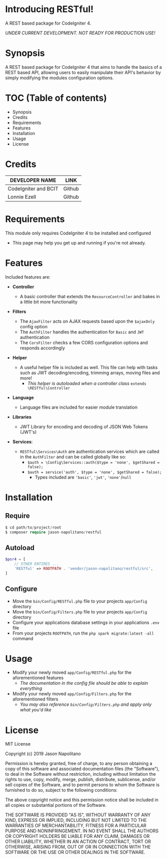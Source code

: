 # Introducing RESTful!
A REST based package for CodeIgniter 4. 

_UNDER CURRENT DEVELOPMENT. NOT READY FOR PRODUCTION USE!_

# Synopsis
A REST based package for CodeIgniter 4 that aims to handle the basics of a REST based API, allowing users to easily 
manipulate their API's behavior by simply modifying the modules configuration options.

# TOC (Table of contents) 
 - Synopsis
 - Credits
 - Requirements
 - Features
 - Installation
 - Usage
 - License

# Credits
|    DEVELOPER NAME    |  LINK  |
|----------------------|--------|
| CodeIgniter and BCIT | Github |
|     Lonnie Ezell     | Github |

# Requirements
This module only requires CodeIgniter 4 to be installed and configured
   - This page may help you get up and running if you're not already.

# Features
Included features are:  
 - **Controller**
   - A basic controller that extends the `ResourceController` and bakes in a little bit more
   functionality
   
 - **Filters**
   - The `AjaxFilter` acts on AJAX requests based upon the `$ajaxOnly` config 
   option
   - The `AuthFilter` handles the authentication for `Basic` and `JWT` authentication
   - The `CorsFilter` checks a few CORS configuration options and responds accordingly
  
 - **Helper**
   - A useful helper file is included as well. This file can help with tasks such as JWT decoding/encoding, trimming arrays, moving files and more!
     - _This helper is autoloaded when a controller class_ `extends \RESTful\Controller`  
       
  - **Language**
    - Language files are included for easier module translation
  
 - **Libraries**
   - JWT Library for encoding and decoding of JSON Web Tokens (JWT's)
     
 - **Services**:
   - `RESTful\Services\Auth` are authentication services which are called in the `AuthFilter` and can be called globally like so:
      - `$auth = \Config\Services::auth($type = 'none', $getShared = false); ` 
      - `$auth = service('auth', $type = 'none', $getShared = false); `
        - Types included are `'basic'`, `'jwt'`, `'none'`/`null`
    
# Installation

## Require
 ```php
$ cd path/to/project/root
$ composer require jason-napolitano/restful
```

## Autoload
```php
$psr4 = [
    // OTHER ENTIRES ...
    'RESTful' => ROOTPATH . 'vendor/jason-napolitano/restful/src',
]
```

## Configure
 - Move the `bin/Config/RESTful.php` file to your projects `app/Config` directory
 - Move the `bin/Config/Filters.php` file to your projects `app/Config` directory
 - Configure your applications database settings in your applications `.env` file
 - From your projects `ROOTPATH`, run the `php spark migrate:latest -all` command

# Usage
 - Modify your newly moved `app/Config/RESTful.php` for the aforementioned features
   - _The documentation in the config file should be able to explain everything_
 - Modify your newly moved `app/Config/Filters.php` for the aforementioned filters
   - _You may also reference `bin/Config/Filters.php` and apply only what you'd like_

# License
MIT License

Copyright (c) 2019 Jason Napolitano

Permission is hereby granted, free of charge, to any person obtaining a copy
of this software and associated documentation files (the "Software"), to deal
in the Software without restriction, including without limitation the rights
to use, copy, modify, merge, publish, distribute, sublicense, and/or sell
copies of the Software, and to permit persons to whom the Software is
furnished to do so, subject to the following conditions:

The above copyright notice and this permission notice shall be included in all
copies or substantial portions of the Software.

THE SOFTWARE IS PROVIDED "AS IS", WITHOUT WARRANTY OF ANY KIND, EXPRESS OR
IMPLIED, INCLUDING BUT NOT LIMITED TO THE WARRANTIES OF MERCHANTABILITY,
FITNESS FOR A PARTICULAR PURPOSE AND NONINFRINGEMENT. IN NO EVENT SHALL THE
AUTHORS OR COPYRIGHT HOLDERS BE LIABLE FOR ANY CLAIM, DAMAGES OR OTHER
LIABILITY, WHETHER IN AN ACTION OF CONTRACT, TORT OR OTHERWISE, ARISING FROM,
OUT OF OR IN CONNECTION WITH THE SOFTWARE OR THE USE OR OTHER DEALINGS IN THE
SOFTWARE.
